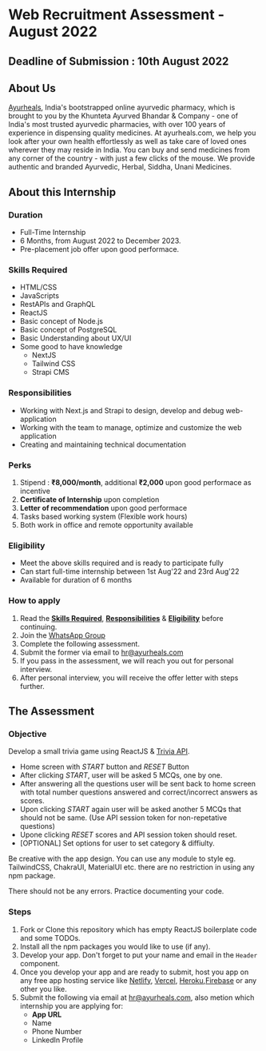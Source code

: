 # Web Recruitment Assessment - August 2022

## **Deadline of Submission : 10th August 2022**

## About Us

[Ayurheals](https://ayurheals.com), India's bootstrapped online ayurvedic pharmacy, which is brought to you by the Khunteta Ayurved Bhandar & Company - one of India's most trusted ayurvedic pharmacies, with over 100 years of experience in dispensing quality medicines. At ayurheals.com, we help you look after your own health effortlessly as well as take care of loved ones wherever they may reside in India. You can buy and send medicines from any corner of the country - with just a few clicks of the mouse. We provide authentic and branded Ayurvedic, Herbal, Siddha, Unani Medicines.

## About this Internship

### Duration

- Full-Time Internship
- 6 Months, from August 2022 to December 2023.
- Pre-placement job offer upon good performace.

### Skills Required

- HTML/CSS
- JavaScripts
- RestAPIs and GraphQL
- ReactJS
- Basic concept of Node.js
- Basic concept of PostgreSQL
- Basic Understanding about UX/UI
- Some good to have knowledge
  - NextJS
  - Tailwind CSS
  - Strapi CMS

### Responsibilities

- Working with Next.js and Strapi to design, develop and debug web-application
- Working with the team to manage, optimize and customize the web application
- Creating and maintaining technical documentation

### Perks

1. Stipend : **₹8,000/month**, additional **₹2,000** upon good performace as incentive
2. **Certificate of Internship** upon completion
3. **Letter of recommendation** upon good performace
4. Tasks based working system (Flexible work hours)
5. Both work in office and remote opportunity available

### Eligibility

- Meet the above skills required and is ready to participate fully
- Can start full-time internship between 1st Aug'22 and 23rd Aug'22
- Available for duration of 6 months

### How to apply

1. Read the [**Skills Required**](#skills-required), [**Responsibilities**](#responsibilities) & [**Eligibility**](#eligibility) before continuing.
2. Join the [WhatsApp Group](https://chat.whatsapp.com/BVgjLNOF71GHfRhnQJsSKM)
3. Complete the following assessment.
4. Submit the former via email to hr@ayurheals.com
5. If you pass in the assessment, we will reach you out for personal interview.
6. After personal interview, you will receive the offer letter with steps further.

## **The Assessment**

### Objective

Develop a small trivia game using ReactJS & [Trivia API](https://opentdb.com/api_config.php).

- Home screen with _START_ button and _RESET_ Button
- After clicking _START_, user will be asked 5 MCQs, one by one.
- After answering all the questions user will be sent back to home screen with total number questions answered and correct/incorrect answers as scores.
- Upon clicking _START_ again user will be asked another 5 MCQs that should not be same. (Use API session token for non-repetative questions)
- Upone clicking _RESET_ scores and API session token should reset.
- \[OPTIONAL\] Set options for user to set category & diffiulty.

Be creative with the app design. You can use any module to style eg. TailwindCSS, ChakraUI, MaterialUI etc. there are no restriction in using any npm package.

There should not be any errors. Practice documenting your code.

### Steps

1. Fork or Clone this repository which has empty ReactJS boilerplate code and some TODOs.
2. Install all the npm packages you would like to use (if any).
3. Develop your app. Don't forget to put your name and email in the `Header` component.
4. Once you develop your app and are ready to submit, host you app on any free app hosting service like [Netlify](https://www.netlify.com/), [Vercel](https://vercel.com/), [Heroku](https://www.heroku.com/),[Firebase](https://firebase.google.com/products/hosting) or any other you like.
5. Submit the following via email at hr@ayurheals.com, also metion which internship you are applying for:
   - **App URL**
   - Name
   - Phone Number
   - LinkedIn Profile
